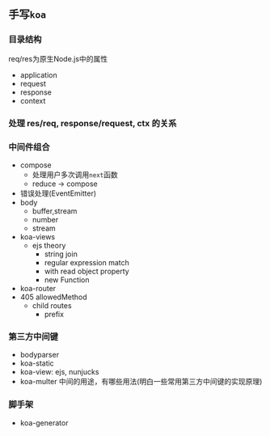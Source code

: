 ## 手写`koa`

### 目录结构
req/res为原生Node.js中的属性

* application
* request
* response
* context

### 处理 res/req, response/request, ctx 的关系

### 中间件组合
* compose
  * 处理用户多次调用`next`函数
  * reduce -> compose
* 错误处理(EventEmitter)
* body
  * buffer,stream
  * number
  * stream 
* koa-views
  * ejs theory
    * string join
    * regular expression match
    * with read object property
    * new Function
* koa-router
* 405 allowedMethod
  * child routes
    * prefix
### 第三方中间键
* bodyparser
* koa-static
* koa-view: ejs, nunjucks
* koa-multer
中间的用途，有哪些用法(明白一些常用第三方中间键的实现原理)

### 脚手架
* koa-generator


